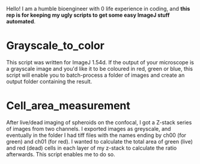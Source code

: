 Hello! I am a humble bioengineer with 0 life experience in coding, and **this rep is for keeping my ugly scripts to get some easy ImageJ stuff automated**.

# Grayscale_to_color 
This script was written for ImageJ 1.54d. If the output of your microscope is a grayscale image and you'd like it to be coloured in red, green or blue, this script will enable you to batch-process a folder of images and create an output folder containing the result.
# Cell_area_measurement
After live/dead imaging of spheroids on the confocal, I got a Z-stack series of images from two channels. I exported images as greyscale, and eventually in the folder I had tiff files with the names ending by ch00 (for green) and ch01 (for red). I wanted to calculate the total area of green (live) and red (dead) cells in each layer of my z-stack to calculate the ratio afterwards. This script enables me to do so.
